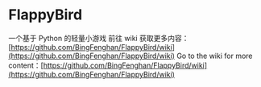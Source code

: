 # FlappyBird
一个基于 Python 的轻量小游戏
前往 wiki 获取更多内容：[https://github.com/BingFenghan/FlappyBird/wiki](https://github.com/BingFenghan/FlappyBird/wiki)
Go to the wiki for more content：[https://github.com/BingFenghan/FlappyBird/wiki](https://github.com/BingFenghan/FlappyBird/wiki)
